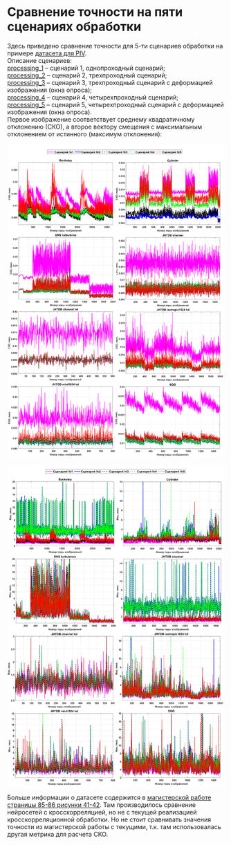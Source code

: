 # Сравнение точности на пяти сценариях обработки
Здесь приведено сравнение точности для 5-ти сценариев обработки на примере
[датасета для PIV](https://github.com/abrosua/cai-piv_dataset). <br>
Описание сценариев: <br>
[processing_1](/matlab/processing_1.m) – сценарий 1, однопроходный сценарий; <br>
[processing_2](/matlab/processing_2.m) – сценарий 2, трехпроходный сценарий; <br>
[processing_3](/matlab/processing_3.m) – сценарий 3, трехпроходный сценарий с деформацией изображения (окна опроса); <br>
[processing_4](/matlab/processing_4.m) – сценарий 4, четырехпроходный сценарий; <br>
[processing_5](/matlab/processing_5.m) – сценарий 5, четырехпроходный сценарий с деформацией изображения (окна опроса). <br>
Первое изображение соответствует среднему квадратичному отклонению (СКО), а
второе вектору смещения с максимальным отклонением от истинного (максимум отклонения):

<p float="left">
<img src="demos/MSD.png" width="500" />
</p>

<p float="left">
<img src="demos/Max.png" width="500" /> 
</p>

Больше информации о датасете содержится в [магистерской работе
страницы 85-86 рисунки 41-42](/demos/DiplomMaster.pdf). Там производилось сравнение
нейросетей с кросскорреляцией, но не с текущей реализацией кросскорреляционной
обработки. Но не стоит сравнивать значения точности из магистерской работы с
текущими, т.к. там использовалась другая метрика для расчета СКО.
